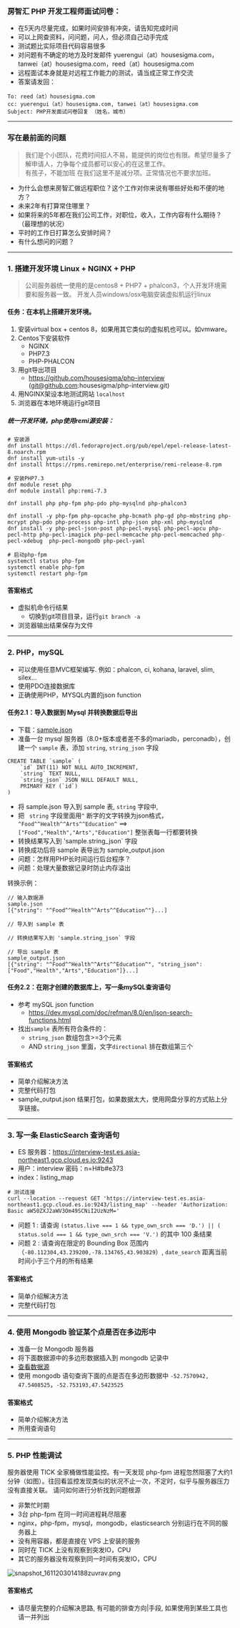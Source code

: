 ### 房智汇 PHP 开发工程师面试问卷：
- 在5天内尽量完成，如果时间安排有冲突，请告知完成时间
- 可以上网查资料，问问题，问人，但必须自己动手完成
- 测试题比实际项目代码容易很多
- 对问题有不确定的地方及时发邮件 yuerengui（at）housesigma.com，tanwei（at）housesigma.com，reed（at）housesigma.com
- 远程面试本身就是对远程工作能力的测试，请当成正常工作交流
- 答案请发回： 
```
To: reed（at）housesigma.com
cc: yuerengui（at）housesigma.com, tanwei（at）housesigma.com
Subject: PHP开发面试问卷回复 （姓名，城市）
```

---
### 写在最前面的问题
> 我们是个小团队，花费时间招人不易，能提供的岗位也有限。希望尽量多了解申请人，力争每个成员都可以安心的在这里工作。    
> 有孩子，不能加班 在我们这里不是减分项。正常情况也不要求加班。    

- 为什么会想来房智汇做远程职位？这个工作对你来说有哪些好处和不便的地方？
- 未来2年有打算常住哪里？
- 如果将来的5年都在我们公司工作，对职位，收入，工作内容有什么期待？（最理想的状况）
- 平时的工作日打算怎么安排时间？
- 有什么想问的问题？

---
### 1. 搭建开发环境 Linux + NGINX + PHP
> 公司服务器统一使用的是centos8 + PHP7 + phalcon3，个人开发环境需要和服务器一致。
开发人员windows/osx电脑安装虚拟机运行linux

#### 任务：在本机上搭建开发环境。
1. 安装virtual box + centos 8，如果用其它类似的虚拟机也可以。如vmware。
2. Centos下安装软件 
    - NGINX
    - PHP7.3
    - PHP-PHALCON
1. 用git导出项目
    - https://github.com/housesigma/php-interview  (git@github.com:housesigma/php-interview.git)
1. 用NGINX架设本地测试网站 `localhost` 
2. 浏览器在本地环境运行git项目


##### 统一开发环境，php使用remi源安装：
```
# 安装源
dnf install https://dl.fedoraproject.org/pub/epel/epel-release-latest-8.noarch.rpm
dnf install yum-utils -y
dnf install https://rpms.remirepo.net/enterprise/remi-release-8.rpm

# 安装PHP7.3
dnf module reset php
dnf module install php:remi-7.3

dnf install php php-fpm php-pdo php-mysqlnd php-phalcon3

dnf install -y php-fpm php-opcache php-bcmath php-gd php-mbstring php-mcrypt php-pdo php-process php-intl php-json php-xml php-mysqlnd
dnf install -y php-pecl-json-post php-pecl-mysql php-pecl-apcu php-pecl-http php-pecl-imagick php-pecl-memcache php-pecl-memcached php-pecl-xdebug  php-pecl-mongodb php-pecl-yaml

# 启动php-fpm
systemctl status php-fpm
systemctl enable php-fpm
systemctl restart php-fpm
```
#### 答案格式
- 虚拟机命令行结果
  - 切换到git项目目录，运行`git branch -a`
- 浏览器输出结果保存为文件


---
### 2. PHP，mySQL
- 可以使用任意MVC框架编写. 例如：phalcon, ci, kohana, laravel, slim, silex...
- 使用PDO连接数据库
- 正确使用PHP，MYSQL内置的json function

#### 任务2.1：导入数据到 Mysql 并转换数据后导出
- 下载：[sample.json](https://drive.google.com/file/d/1hXSxrxc342WtqPRAuzpLpTmi-wKprb_J/view?usp=sharing)
- 准备一台 mysql 服务器（8.0+版本或者差不多的mariadb，perconadb），创建一个 `sample` 表，添加 `string`, `string_json` 字段
```
CREATE TABLE `sample` (
	`id` INT(11) NOT NULL AUTO_INCREMENT,
	`string` TEXT NULL,
	`string_json` JSON NULL DEFAULT NULL,
	PRIMARY KEY (`id`)
)
```
- 将 sample.json 导入到 sample 表, `string` 字段中,
- 把 ` string` 字段里面用`^` 断字的文字转换为json格式，`^Food^^Health^^Arts^^Education^` ==> `["Food","Health","Arts","Education"]`
整张表每一行都要转换
- 转换结果写入到 'sample.string_json` 字段
- 转换成功后将 sample 表导出为 sample_output.json
- 问题：怎样用PHP长时间运行后台程序？
- 问题：处理大量数据记录时防止内存溢出

转换示例：
```
// 输入数据源
sample.json
[{"string": "^Food^^Health^^Arts^^Education^"}...]

// 导入到 sample 表

// 转换结果写入到 'sample.string_json` 字段

// 导出 sample 表
sample_output.json
[{"string": "^Food^^Health^^Arts^^Education^", "string_json": ["Food","Health","Arts","Education"]}...]
```

#### 任务2.2：在刚才创建的数据库上，写一条mySQL查询语句
- 参考 mySQL json function 
    - https://dev.mysql.com/doc/refman/8.0/en/json-search-functions.html
- 找出`sample` 表所有符合条件的：
  - `string_json` 数组包含>=3个元素
  - AND `string_json` 里面，文字`directional` 排在数组第三个

#### 答案格式
- 简单介绍解决方法
- 完整代码打包
- sample_output.json 结果打包，如果数据太大，使用网盘分享的方式贴上分享链接。


---
### 3. 写一条 ElasticSearch 查询语句
- ES 服务器：https://interview-test.es.asia-northeast1.gcp.cloud.es.io:9243
- 用户：interview  密码：n=H#b#e373
- index：listing_map
```
# 测试连接
curl --location --request GET 'https://interview-test.es.asia-northeast1.gcp.cloud.es.io:9243/listing_map' --header 'Authorization: Basic aW50ZXJ2aWV3Om49SCNiI2UzNzM='
```

- 问题 1 : 请查询 `(status.live === 1 && type_own_srch === 'D.') || ( status.sold === 1 && type_own_srch === 'V.')`  的其中 100 条结果
- 问题 2 : 请查询在限定的 Bounding Box 范围内（`-80.112304,43.239200,-78.134765,43.903829`）, `date_search` 距离当前时间小于三个月的所有结果


#### 答案格式
- 简单介绍解决方法
- 完整代码打包

---
### 4. 使用 Mongodb 验证某个点是否在多边形中

- 准备一台 Mongodb 服务器
- 将下面数据源中的多边形数据插入到 mongodb 记录中
- [查看数据源](http://geojson.io/#id=gist:yuerengui/287051fc8e767732744d3f91a8808df0&map=16/47.5401/-52.7550)
- 使用 mongodb 语句查询下面的点是否在多边形数据中
`-52.7570942, 47.5408525`，`-52.753193,47.5423525`

#### 答案格式
- 简单介绍解决方法
- 所用查询语句

---
### 5.  PHP 性能调试

服务器使用 TICK 全家桶做性能监控。有一天发现 php-fpm 进程忽然阻塞了大约1分钟（如图）。往回看监控发现类似的状况不止一次，不定时，似乎与服务器压力没有直接关联。
请问如何进行分析找到问题根源
- 非繁忙时期
- 3台 php-fpm 在同一时间进程耗尽阻塞
- nginx，php-fpm，mysql，mongodb，elasticsearch 分别运行在不同的服务器上
- 没有用容器，都是直接在 VPS 上安装的服务
- 同时在 TICK 上没有观察到突发IO，CPU 
- 其它的服务器没有观察到同一时间有突发IO，CPU

![snapshot_1611203014188zuvrav.png](https://image.tracup.com/snapshot_1611203014188zuvrav.png)

#### 答案格式
- 请尽量完整的介绍解决思路, 有可能的排查方向|手段, 如果使用到某些工具也请一并列出
